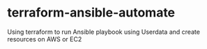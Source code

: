 # terraform-ansible-automate
Using terraform to run Ansible playbook using Userdata and create resources on AWS or EC2
